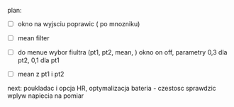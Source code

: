 
plan:
- [ ] okno na wyjsciu poprawic ( po mnozniku)
- [ ] mean filter
- [ ] do menue wybor fiultra (pt1, pt2, mean, ) okno on off, parametry 0,3 dla pt2, 0,1 dla pt1
- [ ] mean z pt1 i pt2


next:
poukladac i opcja HR, optymalizacja
bateria - czestosc
sprawdzic wplyw napiecia na pomiar